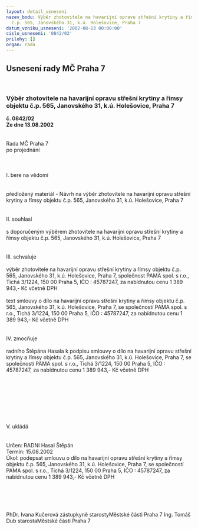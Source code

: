 ```yaml
---
layout: detail_usneseni
nazev_bodu: Výběr zhotovitele na havarijní opravu střešní krytiny a římsy objektu
  č.p. 565, Janovského 31, k.ú. Holešovice, Praha 7
datum_vzniku_usneseni: '2002-08-13 00:00:00'
cislo_usneseni: '0842/02'
prilohy: []
organ: rada
---
```

<div id="ucUsn_pList" class="usn">
	<span><h2>Usnesení rady MČ Praha 7 </h2>
<br></span><div class="standBody">
<span><h3>Výběr zhotovitele na havarijní opravu střešní krytiny a římsy objektu č.p. 565, Janovského 31, k.ú. Holešovice, Praha 7</h3></span><div class="center">
		<strong>č. 0842/02</strong><br>
	</div>
<div class="center">
		<strong>Ze dne 13.08.2002</strong><br><br>
	</div>
<br>Rada MČ Praha 7<br>po projednání<br><br><br><br>I.	bere na vědomí<br><br> <br>předložený materiál - Návrh na výběr zhotovitele na havarijní opravu střešní krytiny a římsy objektu č.p. 565, Janovského 31, k.ú. Holešovice, Praha 7<br><br><br>II.	souhlasí <br><br>s doporučeným výběrem zhotovitele na havarijní opravu střešní krytiny a římsy objektu č.p. 565, Janovského 31, k.ú. Holešovice, Praha 7<br><br><br>III.	schvaluje <br><br>výběr  zhotovitele na havarijní opravu střešní krytiny a římsy objektu č.p. 565, Janovského 31, k.ú. Holešovice, Praha 7, společnost PAMA spol. s r.o., Tichá 3/1224, 150 00 Praha 5, IČO : 45787247, za nabídnutou cenu 1 389 943,- Kč včetně DPH<br><br>text smlouvy o dílo na havarijní opravu střešní krytiny a římsy objektu č.p. 565, Janovského 31, k.ú. Holešovice, Praha 7, se společností PAMA spol. s r.o., Tichá 3/1224, 150 00 Praha 5, IČO : 45787247, za nabídnutou cenu 1 389 943,- Kč včetně DPH<br><br><br>IV.	zmocňuje <br><br>radního Štěpána Hasala k podpisu smlouvy o dílo na havarijní opravu střešní krytiny a římsy objektu č.p. 565, Janovského 31, k.ú. Holešovice, Praha 7, se společností PAMA spol. s r.o., Tichá 3/1224, 150 00 Praha 5, IČO : 45787247, za nabídnutou cenu 1 389 943,- Kč včetně DPH<br><br><br><br><br><br><br><br><br>V.        ukládá <br><br> <br>Určen:	RADNI Hasal Štěpán<br>Termín: 15.08.2002<br>Úkol:	podepsat  smlouvu o dílo na havarijní opravu střešní krytiny a římsy objektu č.p. 565, Janovského 31, k.ú. Holešovice, Praha 7, se společností PAMA spol. s r.o., Tichá 3/1224, 150 00 Praha 5, IČO : 45787247, za nabídnutou cenu 1 389 943,- Kč včetně DPH<br> <br><br><br> <br>	<br>PhDr. Ivana Kučerová zástupkyně starostyMěstské části Praha 7	Ing. Tomáš Dub starostaMěstské části Praha 7<br>	<br><br>
</div>
</div>